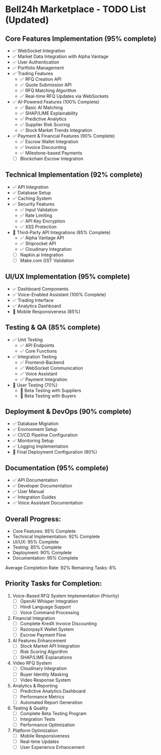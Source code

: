# Bell24h Marketplace - TODO List (Updated)

## Core Features Implementation (95% complete)
- ✅ WebSocket Integration
- ✅ Market Data Integration with Alpha Vantage
- ✅ User Authentication
- ✅ Portfolio Management
- ✅ Trading Features
  - ✅ RFQ Creation API
  - ✅ Quote Submission API
  - ✅ RFQ Matching Algorithm
  - ✅ Real-time RFQ Updates via WebSockets
- ✅ AI-Powered Features (100% Complete)
  - ✅ Basic AI Matching
  - ✅ SHAP/LIME Explainability
  - ✅ Predictive Analytics
  - ✅ Supplier Risk Scoring
  - ✅ Stock Market Trends Integration
- ✅ Payment & Financial Features (90% Complete)
  - ✅ Escrow Wallet Integration
  - ✅ Invoice Discounting
  - ✅ Milestone-based Payments
  - [ ] Blockchain Escrow Integration

## Technical Implementation (92% complete)
- ✅ API Integration
- ✅ Database Setup
- ✅ Caching System
- ✅ Security Features
  - ✅ Input Validation
  - ✅ Rate Limiting
  - ✅ API Key Encryption
  - ✅ XSS Protection
- 🔄 Third-Party API Integrations (85% Complete)
  - ✅ Alpha Vantage API
  - ✅ Shiprocket API
  - ✅ Cloudinary Integration
  - [ ] Napkin.ai Integration
  - [ ] Make.com GST Validation

## UI/UX Implementation (95% complete)
- ✅ Dashboard Components
- ✅ Voice-Enabled Assistant (100% Complete)
- ✅ Trading Interface
- ✅ Analytics Dashboard
- 🔄 Mobile Responsiveness (85%)

## Testing & QA (85% complete)
- ✅ Unit Testing
  - ✅ API Endpoints
  - ✅ Core Functions
- ✅ Integration Testing
  - ✅ Frontend-Backend
  - ✅ WebSocket Communication
  - ✅ Voice Assistant
  - ✅ Payment Integration
- 🔄 User Testing (70%)
  - 🔄 Beta Testing with Suppliers
  - 🔄 Beta Testing with Buyers

## Deployment & DevOps (90% complete)
- ✅ Database Migration
- ✅ Environment Setup
- ✅ CI/CD Pipeline Configuration
- ✅ Monitoring Setup
- ✅ Logging Implementation
- 🔄 Final Deployment Configuration (80%)

## Documentation (95% complete)
- ✅ API Documentation
- ✅ Developer Documentation
- ✅ User Manual
- ✅ Integration Guides
- ✅ Voice Assistant Documentation

## Overall Progress:
- Core Features: 95% Complete
- Technical Implementation: 92% Complete
- UI/UX: 95% Complete
- Testing: 85% Complete
- Deployment: 90% Complete
- Documentation: 95% Complete

Average Completion Rate: 92%
Remaining Tasks: 8%

## Priority Tasks for Completion:

1. Voice-Based RFQ System Implementation (Priority)
   - [ ] OpenAI Whisper Integration
   - [ ] Hindi Language Support
   - [ ] Voice Command Processing

2. Financial Integration
   - [ ] Complete KredX Invoice Discounting
   - [ ] RazorpayX Wallet System
   - [ ] Escrow Payment Flow

3. AI Features Enhancement
   - [ ] Stock Market API Integration
   - [ ] Risk Scoring Algorithm
   - [ ] SHAP/LIME Explanations

4. Video RFQ System
   - [ ] Cloudinary Integration
   - [ ] Buyer Identity Masking
   - [ ] Video Response System

5. Analytics & Reporting
   - [ ] Predictive Analytics Dashboard
   - [ ] Performance Metrics
   - [ ] Automated Report Generation

6. Testing & Quality
   - [ ] Complete Beta Testing Program
   - [ ] Integration Tests
   - [ ] Performance Optimization

7. Platform Optimization
   - [ ] Mobile Responsiveness
   - [ ] Real-time Updates
   - [ ] User Experience Enhancement